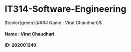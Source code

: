 # IT314-Software-Engineering
$\color{green}{#### Name : Virat Chaudhari}$
#### Name : Virat Chaudhari
#### ID: 202001240
